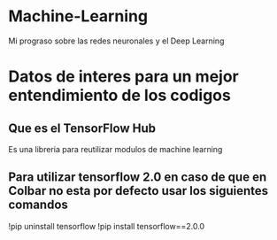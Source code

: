 # Machine-Learning
Mi prograso sobre las redes neuronales y el Deep Learning

# Datos de interes para un mejor entendimiento de los codigos
## Que es el TensorFlow Hub
Es una libreria para reutilizar modulos de machine learning

## Para utilizar tensorflow 2.0 en caso de que en Colbar no esta por defecto usar los siguientes comandos
!pip uninstall tensorflow
!pip install tensorflow==2.0.0
